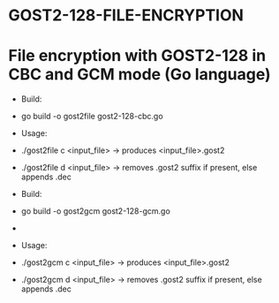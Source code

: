 # GOST2-128-FILE-ENCRYPTION

# File encryption with GOST2-128 in CBC and GCM mode (Go language)

* Build:
*   go build -o gost2file gost2-128-cbc.go

* Usage:
*   ./gost2file c <input_file>   -> produces <input_file>.gost2
*   ./gost2file d <input_file>   -> removes .gost2 suffix if present, else appends .dec

* Build:
*   go build -o gost2gcm gost2-128-gcm.go
*
* Usage:
*   ./gost2gcm c <input_file>   -> produces <input_file>.gost2
*   ./gost2gcm d <input_file>   -> removes .gost2 suffix if present, else appends .dec
